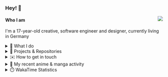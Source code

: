 ### Hey! 👋

[<img src="https://lanyard-profile-readme.vercel.app/api/228965621478588416" align="right">](https://discord.com/users/228965621478588416)

#### Who I am

I'm a 17-year-old creative, software engineer and designer, currently living in Germany

<details>
  <summary>💼 What I do</summary>

I currently am working on starting a publishing and management company for creatives.
I also am creative lead, community manager, and web developer at the Minecraft Server [Xenyria](https://xenyria.net) and the team behind it, [Pixelground Labs](https://pixelgroundlabs.com).
</details>

<details>
  <summary>📁 Projects & Repositories</summary>

<table>
    <thead>
        <tr>
            <th colspan=2>Svelte Libraries</th>
        </tr>
    </thead>
    <tbody>
        <tr>
            <td><a href="https://github.com/pixelgroundlabs/svelte-skinview3d">pixelgroundlabs/svelte-skinview3d</a></td>
            <td>A svelte component for rendering Minecraft SKins in 3D based on <a href="https://github.com/bs-community/skinview3d">skinview3d</a></td>
        </tr>
    </tbody>
    <thead>
        <tr>
            <th colspan=2>Minecraft Mods</th>
        </tr>
    </thead>
    <tbody>
        <tr>
            <td><a href="https://github.com/XenyriaNET/xeem">Xenyria Experience Enhancement Mod</a></td>
            <td>A client-side Minecraft Mod aiming to improve the experience on the Xenyria Minecraft Server</td>
        </tr>
    </tbody>
    <thead>
        <tr>
            <th colspan=2>Old Stuff</th>
        </tr>
    </thead>
    <tbody>
        <tr>
            <td><a href="https://github.com/OfficialCRUGG/lwstatus">lwstatus</a></td>
            <td>Lightweight webserver exposing various system metrics as a JSON endpoint and frontend</td>
        </tr>
        <tr>
            <td><a href="https://github.com/OfficialCRUGG/cfddns">cfddns / cloudflare-dyndns</a></td>
            <td>Simple application to run in the background that regularly checks for IP address changes and updates specific Cloudflare DNS Records accordingly. <s><i>Not sure how this still works...</i></s></td>
        </tr>
    </tbody>
</table>

</details>

<details>
  <summary>✉️ How to get in touch</summary>
  
> Sorted by how quickly you can expect a reply
- [Hit me up on Discord](https://discord.com/users/228965621478588416)
- [Hit me up on Twitter](https://twitter.com/cruggdev)
- [Send me a mail](mailto:me@crg.sh)
</details>


<details>
  <summary>🌸 My recent anime & manga activity</summary>
  
<!-- ANILIST_ACTIVITY:start -->

-   📺 Plans to watch [WATATEN!: an Angel Flew Down to Me](https://anilist.co/anime/102680) (09:22, 13 December 2023)
-   📺 Plans to watch [SPY x FAMILY Season 2](https://anilist.co/anime/158927) (09:21, 13 December 2023)
-   📺 Completed [Scott Pilgrim Takes Off](https://anilist.co/anime/170206) (16:43, 30 November 2023)
-   📺 Watched episode 6 - 7 of [Scott Pilgrim Takes Off](https://anilist.co/anime/170206) (22:31, 23 November 2023)
-   📺 Watched episode 2 - 5 of [Scott Pilgrim Takes Off](https://anilist.co/anime/170206) (21:26, 22 November 2023)

<!-- ANILIST_ACTIVITY:end -->
</details>

<details>
  <summary>⏱️ WakaTime Statistics</summary>

<!--START_SECTION:waka-->

```txt
From: 08 December 2023 - To: 15 December 2023

Svelte       15 hrs 6 mins   ████████████████░░░░░░░░░   63.97 %
TypeScript   2 hrs 30 mins   ██▓░░░░░░░░░░░░░░░░░░░░░░   10.63 %
JSON         1 hr 28 mins    █▓░░░░░░░░░░░░░░░░░░░░░░░   06.21 %
CSS          1 hr 26 mins    █▓░░░░░░░░░░░░░░░░░░░░░░░   06.12 %
JavaScript   1 hr            █░░░░░░░░░░░░░░░░░░░░░░░░   04.27 %
```

<!--END_SECTION:waka-->
</details>
